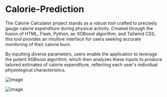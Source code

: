 # Calorie-Prediction

The Calorie Calculator project stands as a robust tool crafted to precisely gauge calorie expenditure during physical activity. Created through the fusion of HTML, Flask, Python, an XGBoost algorithm, and Tailwind CSS, this tool provides an intuitive interface for users seeking accurate monitoring of their calorie burn.

By inputting diverse parameters, users enable the application to leverage the potent XGBoost algorithm, which then analyzes these inputs to produce tailored estimates of calorie expenditure, reflecting each user's individual physiological characteristics.

![image](https://github.com/GayatriKhairnar/Calorie-Prediction/assets/45005641/087d2c9c-3f73-4040-bf17-82a9d5ffa501)

![image](https://github.com/GayatriKhairnar/Calorie-Prediction/assets/45005641/eda90278-59f1-48c9-82d0-d13f58ed3073)

